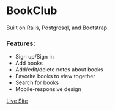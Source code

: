 # BookClub
Built on Rails, Postgresql, and Bootstrap.

### Features:
- Sign up/Sign in
- Add books
- Add/edit/delete notes about books
- Favorite books to view together
- Search for books
- Mobile-responsive design

[Live Site](http://book-club-rjk.herokuapp.com/)
